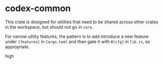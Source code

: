 # codex-common

This crate is designed for utilities that need to be shared across other crates in the workspace, but should not go in `core`.

For narrow utility features, the pattern is to add introduce a new feature under `[features]` in `Cargo.toml` and then gate it with `#[cfg]` in `lib.rs`, as appropriate.

high
